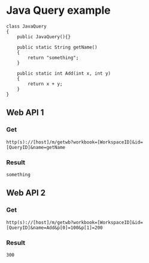 Java Query example
===

    class JavaQuery
    {
        public JavaQuery(){}

        public static String getName()
        {
            return "something";
        }

        public static int Add(int x, int y)
        {
            return x + y;
        }
    }

## Web API 1

### Get

    http(s)://[host]/m/getwb?workbook=[WorkspaceID]&id=[QueryID]&name=getName

### Result

    something

## Web API 2

### Get

    http(s)://[host]/m/getwb?workbook=[WorkspaceID]&id=[QueryID]&name=Add&p[0]=100&p[1]=200

### Result

    300


